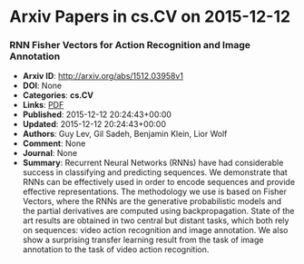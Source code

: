 # Arxiv Papers in cs.CV on 2015-12-12
### RNN Fisher Vectors for Action Recognition and Image Annotation
- **Arxiv ID**: http://arxiv.org/abs/1512.03958v1
- **DOI**: None
- **Categories**: **cs.CV**
- **Links**: [PDF](http://arxiv.org/pdf/1512.03958v1)
- **Published**: 2015-12-12 20:24:43+00:00
- **Updated**: 2015-12-12 20:24:43+00:00
- **Authors**: Guy Lev, Gil Sadeh, Benjamin Klein, Lior Wolf
- **Comment**: None
- **Journal**: None
- **Summary**: Recurrent Neural Networks (RNNs) have had considerable success in classifying and predicting sequences. We demonstrate that RNNs can be effectively used in order to encode sequences and provide effective representations. The methodology we use is based on Fisher Vectors, where the RNNs are the generative probabilistic models and the partial derivatives are computed using backpropagation. State of the art results are obtained in two central but distant tasks, which both rely on sequences: video action recognition and image annotation. We also show a surprising transfer learning result from the task of image annotation to the task of video action recognition.



